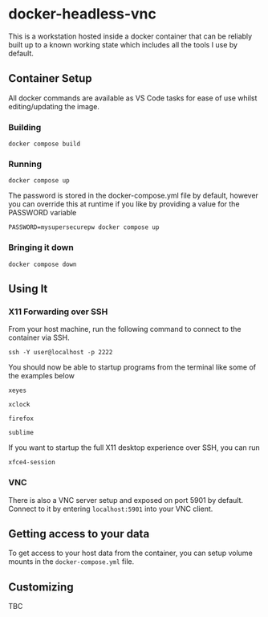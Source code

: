 # docker-headless-vnc

This is a workstation hosted inside a docker container that can be reliably built up to a known working state which includes all the tools I use by default.

## Container Setup

All docker commands are available as VS Code tasks for ease of use whilst editing/updating the image.

### Building

`docker compose build`

### Running

`docker compose up`

The password is stored in the docker-compose.yml file by default, however you can override this at runtime if you like by providing a value for the PASSWORD variable

`PASSWORD=mysupersecurepw docker compose up`

### Bringing it down

`docker compose down`

## Using It

### X11 Forwarding over SSH

From your host machine, run the following command to connect to the container via SSH.

`ssh -Y user@localhost -p 2222`

You should now be able to startup programs from the terminal like some of the examples below

`xeyes`

`xclock`

`firefox`

`sublime`

If you want to startup the full X11 desktop experience over SSH, you can run

`xfce4-session`

### VNC

There is also a VNC server setup and exposed on port 5901 by default. Connect to it by entering `localhost:5901` into your VNC client.

## Getting access to your data

To get access to your host data from the container, you can setup volume mounts in the `docker-compose.yml` file.

## Customizing

TBC